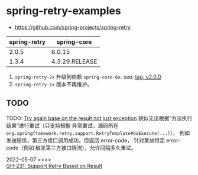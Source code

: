 # spring-retry-examples

- <https://github.com/spring-projects/spring-retry>

| spring-retry | spring-core    |
|--------------|----------------|
| 2.0.5        | 6.0.15         |
| 1.3.4        | 4.3.29.RELEASE |

1) `spring-retry-2x` 升级到依赖 `spring-core-6x`. see: [tag, v2.0.0](https://github.com/spring-projects/spring-retry/releases/tag/v2.0.0)
2) `spring-retry-1x` 版本不再维护。


## TODO
TODO: [Try again base on the result not just exception](https://github.com/spring-projects/spring-retry/issues/231)
貌似无法根据“方法执行结果”进行重试（只支持根据 异常重试，源码所在`org.springframework.retry.support.RetryTemplate#doExecute(...)`），
例如 发送短信，第三方接口调用成功，但返回 error-code，
针对某些特定 error-code（例如 触发第三方接口限流），允许间隔多久重试。

2022-05-07 >>>>  
[GH-231: Support Retry Based on Result](https://github.com/spring-projects/spring-retry/pull/289)
